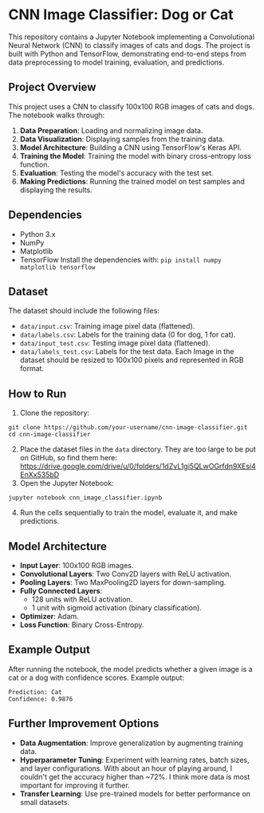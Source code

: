 # CNN Image Classifier: Dog or Cat
This repository contains a Jupyter Notebook implementing a Convolutional Neural Network (CNN) to classify images of cats and dogs. The project is built with Python and TensorFlow, demonstrating end-to-end steps from data preprocessing to model training, evaluation, and predictions.

## Project Overview
This project uses a CNN to classify 100x100 RGB images of cats and dogs. The notebook walks through:
1. **Data Preparation**: Loading and normalizing image data.
2. **Data Visualization**: Displaying samples from the training data.
3. **Model Architecture**: Building a CNN using TensorFlow's Keras API.
4. **Training the Model**: Training the model with binary cross-entropy loss function.
5. **Evaluation**: Testing the model's accuracy with the test set.
6. **Making Predictions**: Running the trained model on test samples and displaying the results.

## Dependencies
- Python 3.x
- NumPy
- Matplotlib
- TensorFlow
Install the dependencies with:
```pip install numpy matplotlib tensorflow```

## Dataset
The dataset should include the following files:
- `data/input.csv`: Training image pixel data (flattened).
- `data/labels.csv`: Labels for the training data (0 for dog, 1 for cat).
- `data/input_test.csv`: Testing image pixel data (flattened).
- `data/labels_test.csv`: Labels for the test data.
Each Image in the dataset should be resized to 100x100 pixels and represented in RGB format.

## How to Run
1. Clone the repository:
```
git clone https://github.com/your-username/cnn-image-classifier.git
cd cnn-image-classifier
```
2. Place the dataset files in the `data` directory. They are too large to be put on GitHub, so find them here: https://drive.google.com/drive/u/0/folders/1dZvL1gi5QLwOGrfdn9XEsi4EnXx535bD
3. Open the Jupyter Notebook:
```
jupyter notebook cnn_image_classifier.ipynb
```
4. Run the cells sequentially to train the model, evaluate it, and make predictions.

## Model Architecture
- **Input Layer**: 100x100 RGB images.
- **Convolutional Layers**: Two Conv2D layers with ReLU activation.
- **Pooling Layers**: Two MaxPooling2D layers for down-sampling.
- **Fully Connected Layers**:
    - 128 units with ReLU activation.
    - 1 unit with sigmoid activation (binary classification).
- **Optimizer**: Adam.
- **Loss Function**: Binary Cross-Entropy.

## Example Output
After running the notebook, the model predicts whether a given image is a cat or a dog with confidence scores. Example output:
```
Prediction: Cat
Confidence: 0.9876
```

## Further Improvement Options
- **Data Augmentation**: Improve generalization by augmenting training data.
- **Hyperparameter Tuning**: Experiment with learning rates, batch sizes, and layer configurations. With about an hour of playing around, I couldn't get the accuracy higher than ~72%. I think more data is most important for improving it further.
- **Transfer Learning**: Use pre-trained models for better performance on small datasets.

